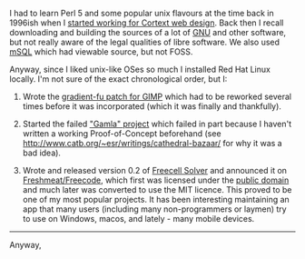 
I had to learn Perl 5 and some popular unix flavours at the time back in 1996ish when I [started working for Cortext web design](https://www.shlomifish.org/prog-evolution/shlomif-at-cortext.html). Back then I recall downloading and building the sources of a lot of [GNU](https://en.wikipedia.org/wiki/GNU) and other software, but not really aware of the legal qualities of libre software. We also used [mSQL](https://en.wikipedia.org/wiki/MSQL) which had viewable source, but not FOSS.

Anyway, since I liked unix-like OSes so much I installed Red Hat Linux  locally. I'm not sure of the exact chronological order, but I:

1. Wrote the [gradient-fu patch for GIMP](https://www.shlomifish.org/grad-fu/) which had to be reworked several times before it was incorporated (which it was finally and thankfully).

2. Started the failed ["Gamla" project](https://www.shlomifish.org/Iglu/shlomif/gamla/) which failed in part because I haven't written a working Proof-of-Concept beforehand (see http://www.catb.org/~esr/writings/cathedral-bazaar/ for why it was a bad idea).

3. Wrote and released version 0.2 of [Freecell Solver](https://fc-solve.shlomifish.org/) and announced it on [Freshmeat/Freecode](https://en.wikipedia.org/wiki/Freecode), which first was licensed under the [public domain](http://linuxmafia.com/faq/Licensing_and_Law/public-domain.html) and much later was converted to use the MIT licence. This proved to be one of my most popular projects. It has been interesting maintaining an app that many users (including many non-programmers or laymen) try to use on Windows, macos, and lately - many mobile devices.

---

Anyway, 
